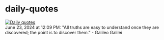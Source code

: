 # daily-quotes
[![Daily quotes](https://github.com/ceepu8/daily-quotes/actions/workflows/daily-quote.yml/badge.svg)](https://github.com/ceepu8/daily-quotes/actions/workflows/daily-quote.yml)<br/>
June 23, 2024 at 12:09 PM: "All truths are easy to understand once they are discovered; the point is to discover them." - Galileo Galilei
